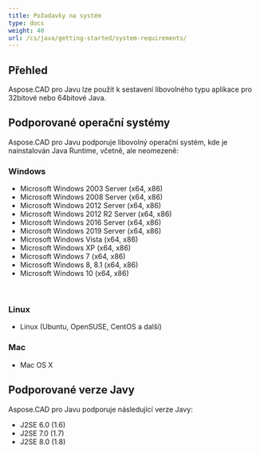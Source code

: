 ```yaml
---
title: Požadavky na systém
type: docs
weight: 40
url: /cs/java/getting-started/system-requirements/
---
```


## **Přehled**
Aspose.CAD pro Javu lze použít k sestavení libovolného typu aplikace pro 32bitové nebo 64bitové Java.

## **Podporované operační systémy**
Aspose.CAD pro Javu podporuje libovolný operační systém, kde je nainstalován Java Runtime, včetně, ale neomezeně:


### **Windows**
- Microsoft Windows 2003 Server (x64, x86)
- Microsoft Windows 2008 Server (x64, x86)
- Microsoft Windows 2012 Server (x64, x86)
- Microsoft Windows 2012 R2 Server (x64, x86)
- Microsoft Windows 2016 Server (x64, x86)
- Microsoft Windows 2019 Server (x64, x86)
- Microsoft Windows Vista (x64, x86)
- Microsoft Windows XP (x64, x86)
- Microsoft Windows 7 (x64, x86)
- Microsoft Windows 8, 8.1 (x64, x86)
- Microsoft Windows 10 (x64, x86)

 
### **Linux**
- Linux (Ubuntu, OpenSUSE, CentOS a další)


### **Mac**
- Mac OS X

## **Podporované verze Javy**
Aspose.CAD pro Javu podporuje následující verze Javy:

- J2SE 6.0 (1.6)
- J2SE 7.0 (1.7)
- J2SE 8.0 (1.8)
